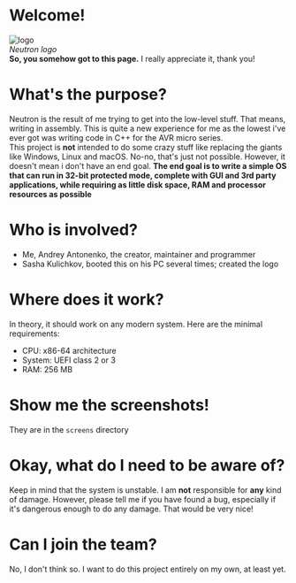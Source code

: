 # Welcome!
![logo](https://github.com/portasynthinca3/neutron/blob/master/gfx/logo_cut.png "logo")\
*Neutron logo*\
**So, you somehow got to this page.** I really appreciate it, thank you!
# What's the purpose?
Neutron is the result of me trying to get into the low-level stuff. That means, writing in assembly. This is quite a new
experience for me as the lowest i've ever got was writing code in C++ for the AVR micro series.\
This project is **not** intended to do some crazy stuff like replacing the giants like Windows, Linux and macOS. No-no, that's just not possible. However, it doesn't mean i don't have an end goal. **The end goal is to write a simple OS that can run in 32-bit protected mode, complete with GUI and 3rd party applications, while requiring as little disk space, RAM and processor resources as possible**
# Who is involved?
* Me, Andrey Antonenko, the creator, maintainer and programmer
* Sasha Kulichkov, booted this on his PC several times; created the logo
# Where does it work?
In theory, it should work on any modern system. Here are the minimal requirements:
* CPU: x86-64 architecture
* System: UEFI class 2 or 3
* RAM: 256 MB
# Show me the screenshots!
They are in the `screens` directory
# Okay, what do I need to be aware of?
Keep in mind that the system is unstable. I am **not** responsible for **any** kind of damage.
However, please tell me if you have found a bug, especially if it's dangerous enough to do any damage. That would be very nice!
# Can I join the team?
No, I don't think so. I want to do this project entirely on my own, at least yet.
